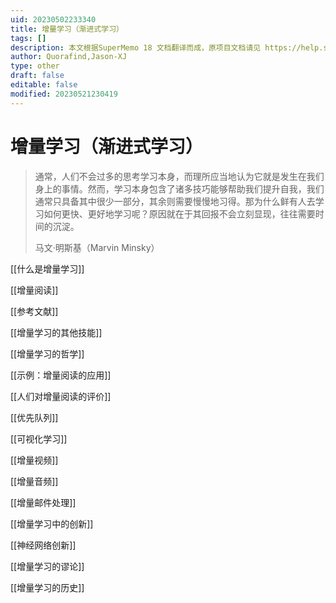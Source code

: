 ```yaml
---
uid: 20230502233340
title: 增量学习（渐进式学习）
tags: []
description: 本文根据SuperMemo 18 文档翻译而成，原项目文档请见 https://help.supermemo.org/wiki/Incremental_learning#History_of_incremental_learning
author: Quorafind,Jason-XJ
type: other
draft: false
editable: false
modified: 20230521230419
---
```


# 增量学习（渐进式学习）

> 通常，人们不会过多的思考学习本身，而理所应当地认为它就是发生在我们身上的事情。然而，学习本身包含了诸多技巧能够帮助我们提升自我，我们通常只具备其中很少一部分，其余则需要慢慢地习得。那为什么鲜有人去学习如何更快、更好地学习呢？原因就在于其回报不会立刻显现，往往需要时间的沉淀。
>
> 马文·明斯基（Marvin Minsky）

[[什么是增量学习]]

[[增量阅读]]

[[参考文献]]

[[增量学习的其他技能]]

[[增量学习的哲学]]

[[示例：增量阅读的应用]]

[[人们对增量阅读的评价]]

[[优先队列]]

[[可视化学习]]

[[增量视频]]

[[增量音频]]

[[增量邮件处理]]

[[增量学习中的创新]]

[[神经网络创新]]

[[增量学习的谬论]]

[[增量学习的历史]]